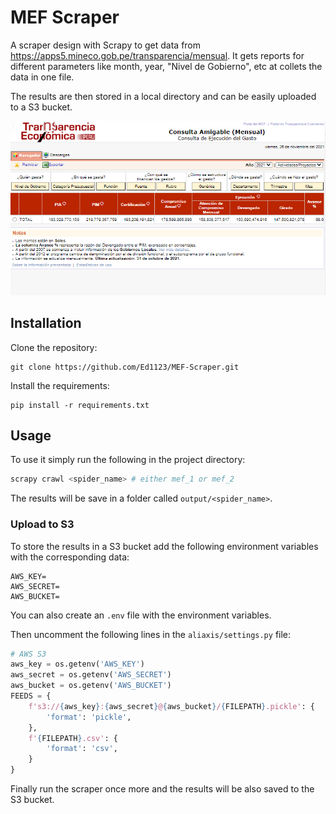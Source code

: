 # MEF Scraper
A scraper design with Scrapy to get data from https://apps5.mineco.gob.pe/transparencia/mensual. It gets reports for different parameters like month, year, "Nivel de Gobierno", etc at collets the data in one file.

The results are then stored in a local directory and can be easily uploaded to a S3 bucket.

![Mef portal](img/mef.png)

## Installation
Clone the repository:
```
git clone https://github.com/Ed1123/MEF-Scraper.git
```
Install the requirements:
```
pip install -r requirements.txt
```

## Usage
To use it simply run the following in the project directory:
```bash
scrapy crawl <spider_name> # either mef_1 or mef_2
```
The results will be save in a folder called `output/<spider_name>`.

### Upload to S3
To store the results in a S3 bucket add the following environment variables with the corresponding data:
```
AWS_KEY=
AWS_SECRET=
AWS_BUCKET=
```
You can also create an `.env` file with the environment variables.

Then uncomment the following lines in the `aliaxis/settings.py` file:
```python
# AWS S3
aws_key = os.getenv('AWS_KEY')
aws_secret = os.getenv('AWS_SECRET')
aws_bucket = os.getenv('AWS_BUCKET')
FEEDS = {
    f's3://{aws_key}:{aws_secret}@{aws_bucket}/{FILEPATH}.pickle': {
        'format': 'pickle',
    },
    f'{FILEPATH}.csv': {
        'format': 'csv',
    }
}
```
Finally run the scraper once more and the results will be also saved to the S3 bucket.

